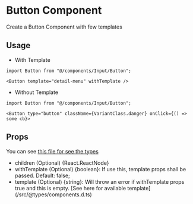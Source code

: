 # Button Component

Create a Button Component with few templates

## Usage

- With Template

```
import Button from "@/components/Input/Button";

<Button template="detail-menu" withTemplate />
```

- Without Template

```
import Button from "@/components/Input/Button";

<Button type="button" className={VariantClass.danger} onClick={() => some cb}>
```

## Props

You can see [this file for see the types](/src/@types/components.d.ts)

- children (Optional) {React.ReactNode}
- withTemplate (Optional) {boolean}: If use this, template props shall be passed. Default: false;
- template (Optional) {string}: Will throw an error if withTemplate props true and this is empty. [See here for available template] (/src/@types/components.d.ts)

